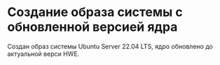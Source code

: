 # Создание образа системы с обновленной версией ядра
Создан образ системы Ubuntu Server 22.04 LTS, ядро обновлено до актуальной верси HWE.
